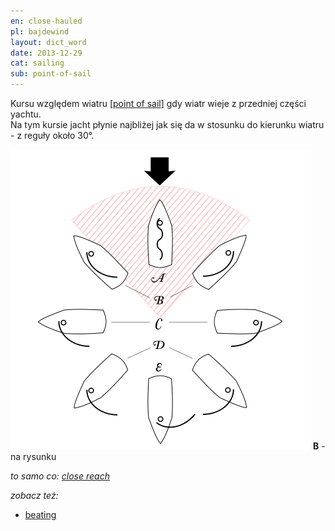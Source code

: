 ```yaml
---
en: close-hauled
pl: bajdewind
layout: dict_word
date: 2013-12-29
cat: sailing
sub: point-of-sail
---
```


Kursu względem wiatru [[point of sail](/dict/p/point-of-sail.html)] gdy wiatr wieje z przedniej części yachtu.  
Na tym kursie jacht płynie najbliżej jak się da w stosunku do kierunku wiatru - z reguły około 30°.

![point of sail](/img/dict/points_of_sail.png)
**B** - na rysunku

*to samo co: [close reach](/dict/c/close-reach.html)*

*zobacz też:*

* [beating](/dict/b/beating.html)





